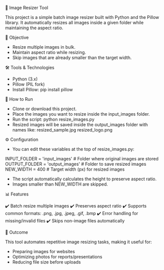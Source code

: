 📌 Image Resizer Tool

This project is a simple batch image resizer built with Python and the Pillow library. It automatically resizes all images inside a given folder while maintaining the aspect ratio.

🎯 Objective

- Resize multiple images in bulk.
- Maintain aspect ratio while resizing.
- Skip images that are already smaller than the target width.

🛠️ Tools & Technologies

- Python (3.x)
- Pillow (PIL fork)
- Install Pillow:
     pip install pillow

🚀 How to Run
- Clone or download this project.
- Place the images you want to resize inside the input_images folder.
- Run the script:
    python resize_images.py
- Resized images will be saved inside the output_images folder with names like:
  resized_sample.jpg
  resized_logo.png

⚙️ Configuration

- You can edit these variables at the top of resize_images.py:

INPUT_FOLDER = 'input_images'      # Folder where original images are stored
OUTPUT_FOLDER = 'output_images'    # Folder to save resized images
NEW_WIDTH = 400                    # Target width (px) for resized images

- The script automatically calculates the height to preserve aspect ratio.
- Images smaller than NEW_WIDTH are skipped.

📊 Features

✔️ Batch resize multiple images
✔️ Preserves aspect ratio
✔️ Supports common formats: .png, .jpg, .jpeg, .gif, .bmp
✔️ Error handling for missing/invalid files
✔️ Skips non-image files automatically

🎯 Outcome

This tool automates repetitive image resizing tasks, making it useful for:

- Preparing images for websites
- Optimizing photos for reports/presentations
- Reducing file size before uploads
